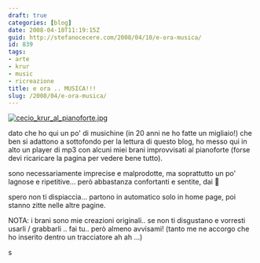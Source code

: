 ```yaml
---
draft: true
categories: [blog]
date: 2008-04-10T11:19:15Z
guid: http://stefanocecere.com/2008/04/10/e-ora-musica/
id: 839
tags:
- arte
- krur
- music
- ricreazione
title: e ora .. MUSICA!!!
slug: /2008/04/e-ora-musica/
---
```


<a href="http://www.flickr.com/photos/krur/sets/72157603371676233/" target="_blank"><img src='http://stefanocecere.com/wp-content/uploads/sites/3/2008/04/cecio_krur_al_pianoforte.jpg' alt='cecio_krur_al_pianoforte.jpg' /></a>

dato che ho qui un po' di musichine (in 20 anni ne ho fatte un migliaio!) che ben si adattono a sottofondo per la lettura di questo blog, ho messo qui in alto un player di mp3 con alcuni miei brani improvvisati al pianoforte (forse devi ricaricare la pagina per vedere bene tutto).

sono necessariamente imprecise e malprodotte, ma soprattutto un po' lagnose e ripetitive… però abbastanza confortanti e sentite, dai 🙂
  
spero non ti dispiaccia… partono in automatico solo in home page, poi stanno zitte nelle altre pagine.

NOTA: i brani sono mie creazioni originali.. se non ti disgustano e vorresti usarli / grabbarli .. fai tu.. però almeno avvisami! (tanto me ne accorgo che ho inserito dentro un tracciatore ah ah …)

s